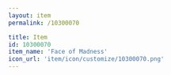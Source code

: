 ```yaml
---
layout: item
permalink: /10300070

title: Item
id: 10300070
item_name: 'Face of Madness'
icon_url: 'item/icon/customize/10300070.png'
---
```

